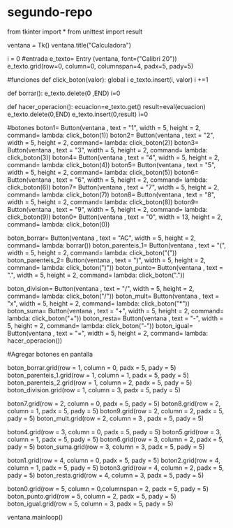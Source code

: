 # segundo-repo
from tkinter import *
from unittest import result

ventana = Tk()
ventana.title("Calculadora")

i = 0
#entrada
e_texto= Entry (ventana, font=("Calibri 20")) 
e_texto.grid(row=0, column=0, columnspan=4, padx=5, pady=5)

#funciones
def click_boton(valor):
    global i
    e_texto.insert(i, valor)
    i +=1

def borrar():
    e_texto.delete(0 ,END)
    i=0

def hacer_operacion():
    ecuacion=e_texto.get()
    result=eval(ecuacion)
    e_texto.delete(0,END)
    e_texto.insert(0,result)
    i=0   

#botones
boton1= Button(ventana , text = "1", width = 5, height = 2, command= lambda: click_boton(1))
boton2= Button(ventana , text = "2", width = 5, height = 2, command= lambda: click_boton(2))
boton3= Button(ventana , text = "3", width = 5, height = 2, command= lambda: click_boton(3))
boton4= Button(ventana , text = "4", width = 5, height = 2, command= lambda: click_boton(4))
boton5= Button(ventana , text = "5", width = 5, height = 2, command= lambda: click_boton(5))
boton6= Button(ventana , text = "6", width = 5, height = 2, command= lambda: click_boton(6))
boton7= Button(ventana , text = "7", width = 5, height = 2, command= lambda: click_boton(7))
boton8= Button(ventana , text = "8", width = 5, height = 2, command= lambda: click_boton(8))
boton9= Button(ventana , text = "9", width = 5, height = 2, command= lambda: click_boton(9))
boton0= Button(ventana , text = "0", width = 13, height = 2, command= lambda: click_boton(0))

 
boton_borrar= Button(ventana , text = "AC", width = 5, height = 2, command= lambda: borrar())
boton_parenteis_1= Button(ventana , text = "(", width = 5, height = 2, command= lambda: click_boton("("))
boton_parenteis_2= Button(ventana , text = ")", width = 5, height = 2, command= lambda: click_boton(")"))
boton_punto= Button(ventana , text = ".", width = 5, height = 2, command= lambda: click_boton("."))

boton_division= Button(ventana , text = "/", width = 5, height = 2, command= lambda: click_boton("/"))
boton_mult= Button(ventana , text = "x", width = 5, height = 2, command= lambda: click_boton("*"))
boton_suma= Button(ventana , text = "+", width = 5, height = 2, command= lambda: click_boton("+"))
boton_resta= Button(ventana , text = "-", width = 5, height = 2, command= lambda: click_boton("-"))
boton_igual= Button(ventana , text = "=", width = 5, height = 2, command= lambda: hacer_operacion())

#Agregar botones en pantalla 

boton_borrar.grid(row = 1, column = 0, padx = 5, pady = 5)
boton_parenteis_1.grid(row = 1, column = 1, padx = 5, pady = 5)
boton_parenteis_2.grid(row = 1, column = 2, padx = 5, pady = 5)
boton_division.grid(row = 1, column = 3, padx = 5, pady = 5)


boton7.grid(row = 2, column = 0, padx = 5, pady = 5)
boton8.grid(row = 2, column = 1, padx = 5, pady = 5)
boton9.grid(row = 2, column = 2, padx = 5, pady = 5)
boton_mult.grid(row = 2, column = 3 , padx = 5, pady = 5)

boton4.grid(row = 3, column = 0, padx = 5, pady = 5)
boton5.grid(row = 3, column = 1, padx = 5, pady = 5)
boton6.grid(row = 3, column = 2, padx = 5, pady = 5)
boton_suma.grid(row = 3, column = 3, padx = 5, pady = 5)

boton1.grid(row = 4, column = 0, padx = 5, pady = 5)
boton2.grid(row = 4, column = 1, padx = 5, pady = 5)
boton3.grid(row = 4, column = 2, padx = 5, pady = 5)
boton_resta.grid(row = 4, column = 3, padx = 5, pady = 5)

boton0.grid(row = 5, column = 0,columnspan = 2, padx = 5, pady = 5)
boton_punto.grid(row = 5, column = 2, padx = 5, pady = 5)
boton_igual.grid(row = 5, column = 3, padx = 5, pady = 5)


ventana.mainloop()